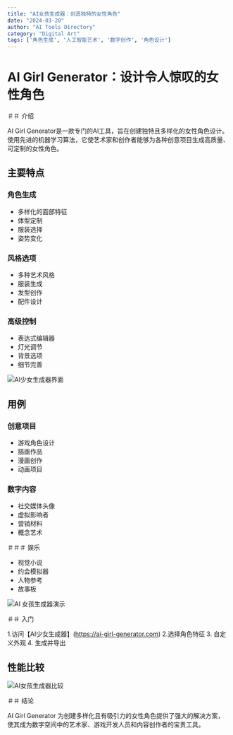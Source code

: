 ```yaml
---
title: "AI女孩生成器：创造独特的女性角色"
date: "2024-03-20"
author: "AI Tools Directory"
category: "Digital Art"
tags: ['角色生成', '人工智能艺术', '数字创作', '角色设计']
---
```

# AI Girl Generator：设计令人惊叹的女性角色

＃＃ 介绍

AI Girl Generator是一款专门的AI工具，旨在创建独特且多样化的女性角色设计。使用先进的机器学习算法，它使艺术家和创作者能够为各种创意项目生成高质量、可定制的女性角色。

## 主要特点

### 角色生成
- 多样化的面部特征
- 体型定制
- 服装选择
- 姿势变化

### 风格选项
- 多种艺术风格
- 服装生成
- 发型创作
- 配件设计

### 高级控制
- 表达式编辑器
- 灯光调节
- 背景选项
- 细节完善

![AI少女生成器界面](/imgs/ai-girl-generator/interface.jpg)

## 用例

### 创意项目
- 游戏角色设计
- 插画作品
- 漫画创作
- 动画项目

### 数字内容
- 社交媒体头像
- 虚拟影响者
- 营销材料
- 概念艺术

＃＃＃ 娱乐
- 视觉小说
- 约会模拟器
- 人物参考
- 故事板

![AI 女孩生成器演示](/imgs/ai-girl-generator/demo.jpg)

＃＃ 入门

1.访问【AI少女生成器】(https://ai-girl-generator.com)
2.选择角色特征
3. 自定义外观
4. 生成并导出

## 性能比较

![AI女孩生成器比较](/imgs/ai-girl-generator/comparison.jpg)

＃＃ 结论

AI Girl Generator 为创建多样化且有吸引力的女性角色提供了强大的解决方案，使其成为数字空间中的艺术家、游戏开发人员和内容创作者的宝贵工具。